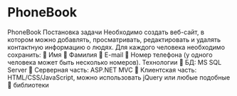 # PhoneBook
PhoneBook
Постановка задачи
Необходимо создать веб-сайт, в котором можно добавлять, просматривать,
редактировать и удалять контактную информацию о людях. Для каждого человека
необходимо сохранить:
 Имя
 Фамилия
 E-mail
 Номер телефона (у одного человека может быть несколько номеров).
Технологии
 БД: MS SQL Server
 Серверная часть: ASP.NET MVC
 Клиентская часть: HTML/CSS/JavaScript, можно использовать jQuery или любые
подобные
 библиотеки
